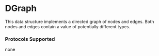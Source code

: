 # DGraph

This data structure implements a directed graph of nodes and edges. Both nodes and edges contain a value of potentially different types. 

### Protocols Supported

none
